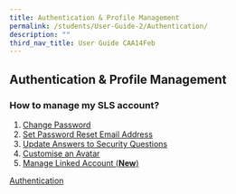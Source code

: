 ```yaml
---
title: Authentication & Profile Management
permalink: /students/User-Guide-2/Authentication/
description: ""
third_nav_title: User Guide CAA14Feb
---
```



## Authentication & Profile Management
### How to manage my SLS account?
1. <a href="/student-user-guide/Authentication-and-Profile-Mgmt/ChangePassword/" target="_blank">Change Password</a>
2. <a href="/student-user-guide/Authentication-and-Profile-Mgmt/setpassword" target="_blank">Set Password Reset Email Address</a>
3. <a href="/student-user-guide/Authentication-and-Profile-Mgmt/updateanswers/" target="_blank">Update Answers to Security Questions</a>
4. <a href="/student-user-guide/Authentication-and-Profile-Mgmt/customiseavatar" target="_blank">Customise an Avatar</a>
5. <a href="/student-user-guide/Authentication-and-Profile-Mgmt/managelinked" target="_blank">Manage Linked Account (**New**)</a>

[Authentication](/teachers/User-Guide/richtext/)